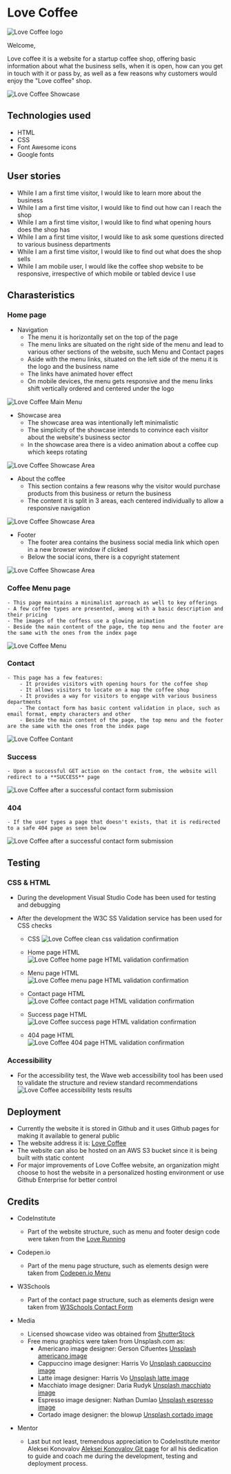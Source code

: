 # Love Coffee
![Love Coffee logo](https://github.com/acristiancsiki/HTML-CSS/blob/main/assets/images/logo.png) 

Welcome,

Love coffee it is a website for a startup coffee shop, offering basic information about what the business sells, when it is open, how can you get in touch with it or pass by, as well as a few reasons why customers would enjoy the "Love coffee" shop.

![Love Coffee Showcase](https://github.com/acristiancsiki/HTML-CSS/blob/main/assets/images/readme-showcase.PNG)

## Technologies used
* HTML
* CSS
* Font Awesome icons
* Google fonts

## User stories
* While I am a first time visitor, I would like to learn more about the business
* While I am a first time visitor, I would like to find out how can I reach the shop
* While I am a first time visitor, I would like to find what opening hours does the shop has
* While I am a first time visitor, I would like to ask some questions directed to various business departments
* While I am a first time visitor, I would like to find out what does the shop sells
* While I am mobile user, I would like the coffee shop website to be responsive, irrespective of which mobile or tabled device I use

## Charasteristics
### Home page
* Navigation
    - The menu it is horizontally set on the top of the page
    - The menu links are situated on the right side of the menu and lead to various other sections of the website, such Menu and Contact pages
    - Aside with the menu links, situated on the left side of the menu it is the logo and the business name
    - The links have animated hover effect
    - On mobile devices, the menu gets responsive and the menu links shift vertically ordered and centered under the logo

 ![Love Coffee Main Menu](https://github.com/acristiancsiki/HTML-CSS/blob/main/assets/images/topmenu.PNG)

* Showcase area
    - The showcase area was intentionally left minimalistic
    - The simplicity of the showcase intends to convince each visitor about the website's business sector
    - In the showcase area there is a video animation about a coffee cup which keeps rotating

![Love Coffee Showcase Area](https://github.com/acristiancsiki/HTML-CSS/blob/main/assets/images/coffe-mug-showcase.PNG)

* About the coffee
    - This section contains a few reasons why the visitor would purchase products from this business or return the business
    - The content it is split in 3 areas, each centered individually to allow a responsive navigation

![Love Coffee Showcase Area](https://github.com/acristiancsiki/HTML-CSS/blob/main/assets/images/aboutus.PNG)

* Footer
    - The footer area contains the business social media link which open in a new browser window if clicked
    - Below the social icons, there is a copyright statement

![Love Coffee Showcase Area](https://github.com/acristiancsiki/HTML-CSS/blob/main/assets/images/footer.PNG)

### Coffee Menu page
    - This page maintains a minimalist aprroach as well to key offerings
    - A few coffee types are presented, among with a basic description and their pricing
    - The images of the coffess use a glowing animation
    - Beside the main content of the page, the top menu and the footer are the same with the ones from the index page

![Love Coffee Menu](https://github.com/acristiancsiki/HTML-CSS/blob/main/assets/images/caffee-menu.PNG)

### Contact
    - This page has a few features:
        - It provides visitors with opening hours for the coffee shop
        - It allows visitors to locate on a map the coffee shop
        - It provides a way for visitors to engage with various business departments
        - The contact form has basic content validation in place, such as email format, empty characters and other
        - Beside the main content of the page, the top menu and the footer are the same with the ones from the index page

![Love Coffee Contant](https://github.com/acristiancsiki/HTML-CSS/blob/main/assets/images/contact.PNG)

 ### Success
    - Upon a successful GET action on the contact from, the website will redirect to a **SUCCESS** page

![Love Coffee after a successful contact form submission](https://github.com/acristiancsiki/HTML-CSS/blob/main/assets/images/success.PNG)

 ### 404
    - If the user types a page that doesn't exists, that it is redirected to a safe 404 page as seen below

![Love Coffee after a successful contact form submission](https://github.com/acristiancsiki/HTML-CSS/blob/main/assets/images/fourzerofour.PNG)

## Testing
### CSS & HTML
* During the development Visual Studio Code has been used for testing and debugging
* After the development the W3C SS Validation service has been used for CSS checks

    - CSS
![Love Coffee clean css validation confirmation](https://github.com/acristiancsiki/HTML-CSS/blob/main/assets/images/css-validator.PNG)

    - Home page HTML
![Love Coffee home page HTML validation confirmation](https://github.com/acristiancsiki/HTML-CSS/blob/main/assets/images/home-validator.PNG)   

    - Menu page HTML
![Love Coffee menu page HTML validation confirmation](https://github.com/acristiancsiki/HTML-CSS/blob/main/assets/images/menu-page-validator.PNG)  

    - Contact page HTML
![Love Coffee contact page HTML validation confirmation](https://github.com/acristiancsiki/HTML-CSS/blob/main/assets/images/contact-page-validator.PNG)

    - Success page HTML
![Love Coffee success page HTML validation confirmation](https://github.com/acristiancsiki/HTML-CSS/blob/main/assets/images/success-page-validator.PNG)  

    - 404 page HTML
![Love Coffee 404 page HTML validation confirmation](https://github.com/acristiancsiki/HTML-CSS/blob/main/assets/images/fourzerofour-page-validator.PNG)  

### Accessibility
* For the accessibility test, the Wave web accessibility tool has been used to validate the structure and review standard recommendations
![Love Coffee accessibility tests results](https://github.com/acristiancsiki/HTML-CSS/blob/main/assets/images/accessibility-tests-report.PNG)  

## Deployment
* Currently the website it is stored in Github and it uses Github pages for making it available to general public
* The website address it is: [Love Coffee](https://acristiancsiki.github.io/HTML-CSS)
* The website can also be hosted on an AWS S3 bucket since it is being built with static content
* For major improvements of Love Coffee website, an organization might choose to host the website in a personalized hosting environment or use Github Enterprise for better control

## Credits
* CodeInstitute
    - Part of the website structure, such as menu and footer design code were taken from the [Love Running](https://github.com/lexach91/love-running-project)

* Codepen.io
    - Part of the menu page structure, such as elements design were taken from [Codepen.io Menu](https://codepen.io/sanketbodke/pen/bGRVKYr)

* W3Schools
    - Part of the contact page structure, such as elements design were taken from [W3Schools Contact Form](https://www.w3schools.com/howto/howto_css_contact_form.asp)

* Media
    - Licensed showcase video was obtained from [ShutterStock](https://www.shutterstock.com/video/clip-1086348824-cup-fresh-aromatic-coffee-crema-top-view)
    - Free menu graphics were taken from Unsplash.com as:
        - Americano image designer: Gerson Cifuentes [Unsplash americano image](https://unsplash.com/photos/JNhaaPEz3FY)
        - Cappuccino image designer: Harris Vo [Unsplash cappuccino image](https://unsplash.com/photos/JpQGEArmG0I)
        - Latte image designer: Harris Vo [Unsplash latte image](https://unsplash.com/photos/hmLY7GiNFyE)
        - Macchiato image designer: Daria Rudyk [Unsplash macchiato image](https://unsplash.com/photos/TvXpVcgi9nw)
        - Espresso image designer: Nathan Dumlao [Unsplash espresso image](https://unsplash.com/photos/QxL6R8_bQ_4)
        - Cortado image designer: the blowup [Unsplash cortado image](https://unsplash.com/photos/DxxdnBoHG7M)

* Mentor
    - Last but not least, tremendous appreciation to CodeInstitute mentor Aleksei Konovalov [Aleksei Konovalov Git page](https://github.com/lexach91) for all his dedication to guide and coach me during the development, testing and deployment process.